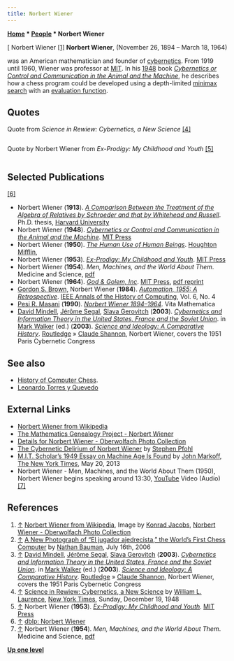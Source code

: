 ```yaml
---
title: Norbert Wiener
---
```

**[Home](Home "Home") \* [People](People "People") \* Norbert Wiener**



[ Norbert Wiener <a id="cite-note-1" href="#cite-ref-1">[1]</a>
**Norbert Wiener**, (November 26, 1894 – March 18, 1964)  

was an American mathematician and founder of [cybernetics](https://en.wikipedia.org/wiki/Cybernetics). From 1919 until 1960, Wiener was professor at [MIT](Massachusetts_Institute_of_Technology "Massachusetts Institute of Technology"). In his [1948](Timeline#1948 "Timeline") book *[Cybernetics or Control and Communication in the Animal and the Machine](https://en.wikipedia.org/wiki/Cybernetics:_Or_Control_and_Communication_in_the_Animal_and_the_Machine)*, he describes how a chess program could be developed using a depth-limited [minimax search](Minimax "Minimax") with an [evaluation function](Evaluation_Function "Evaluation Function"). 



## Quotes


Quote from *Science in Rewiew: Cybernetics, a New Science* <a id="cite-note-4" href="#cite-ref-4">[4]</a>




```C++Professor Wiener assures us that a mechanical chess player could be constructed that "might very well be as good a player as the vast majority of the human race." Since each mechanical brain provides the knowledge with which to build a better mechanical brain, it is conceivable that eventually we may build a better mechanical brain, it is conceivable that eventually we may build machines that will surpass the best human brains in thinking capacity, that may not only do all man's work for him but also solve such problems as the control of the atomic bomb and how to reconcile east and west. All that would be left for man to do would be to devise ways to stop the machine from destroying him. 

```

Quote by Norbert Wiener from *Ex-Prodigy: My Childhood and Youth* <a id="cite-note-5" href="#cite-ref-5">[5]</a>




```C++The Advantage is that mathematics is a field in which one's blunders tend to show very clearly and can be corrected or erased with a stroke of the pencil. It is a field which has often been compared with chess, but differs from the latter in that it is only one's best moments that count and not one's worst. A single inattention may lose a chess game, whereas a single successful approach to a problem, among many which have been relegated to the wastebasket, will make a mathematician's reputation. 

```

## Selected Publications


<a id="cite-note-6" href="#cite-ref-6">[6]</a>



* Norbert Wiener (**1913**). *[A Comparison Between the Treatment of the Algebra of Relatives by Schroeder and that by Whitehead and Russell](https://www.worldcat.org/title/comparison-between-the-treatment-of-algebra-of-relatives-by-schroeder-and-that-by-whitehead-and-russell/oclc/500505175)*. Ph.D. thesis, [Harvard University](Harvard_University "Harvard University")
* Norbert Wiener (**1948**). *[Cybernetics or Control and Communication in the Animal and the Machine](https://en.wikipedia.org/wiki/Cybernetics:_Or_Control_and_Communication_in_the_Animal_and_the_Machine)*. [MIT Press](https://en.wikipedia.org/wiki/MIT_Press)
* Norbert Wiener (**1950**). *[The Human Use of Human Beings](https://en.wikipedia.org/wiki/The_Human_Use_of_Human_Beings)*. [Houghton Mifflin](https://en.wikipedia.org/wiki/Houghton_Mifflin_Harcourt),
* Norbert Wiener (**1953**). *[Ex-Prodigy: My Childhood and Youth](https://mitpress.mit.edu/books/ex-prodigy)*. [MIT Press](https://en.wikipedia.org/wiki/MIT_Press)
* Norbert Wiener (**1954**). *Men, Machines, and the World About Them*. Medicine and Science, [pdf](http://www.robertspahr.com/teaching/hnm/wiener_men_machines_and_the_world_about.pdf)
* Norbert Wiener (**1964**). *[God & Golem, Inc](https://mitpress.mit.edu/books/god-golem-inc)*. [MIT Press](https://en.wikipedia.org/wiki/MIT_Press), [pdf reprint](http://luisguillermo.com/diosygolem/God_and_Golem_Inc.pdf)
* [Gordon S. Brown](https://en.wikipedia.org/wiki/Gordon_S._Brown), Norbert Wiener (**1984**). *[Automation, 1955: A Retrospective](https://ieeexplore.ieee.org/document/4640788)*. [IEEE Annals of the History of Computing](IEEE#Annals "IEEE"), Vol. 6, No. 4
* [Pesi R. Masani](Mathematician#PRMasani "Mathematician") (**1990**). *[Norbert Wiener 1894–1964](https://link.springer.com/book/10.1007%2F978-3-0348-9252-0)*. Vita Mathematica
* [David Mindell](http://mindell.scripts.mit.edu/homepage/), [Jérôme Segal](http://jerome-segal.de/acc-en.htm), [Slava Gerovitch](http://web.mit.edu/slava/homepage/) (**2003**). *[Cybernetics and Information Theory in the United States, France and the Soviet Union](https://www.infoamerica.org/documentos_word/shannon-wiener.htm)*. in [Mark Walker](https://de.wikipedia.org/wiki/Mark_Walker_(Wissenschaftshistoriker)) (ed.) (**2003**). *[Science and Ideology: A Comparative History](https://www.crcpress.com/Science-and-Ideology-A-Comparative-History/Walker/p/book/9780415279994)*. [Routledge](https://en.wikipedia.org/wiki/Routledge) » [Claude Shannon](Claude_Shannon "Claude Shannon"), Norbert Wiener, covers the 1951 Paris Cybernetic Congress


## See also


* [History of Computer Chess](History "History").
* [Leonardo Torres y Quevedo](Leonardo_Torres_y_Quevedo "Leonardo Torres y Quevedo")


## External Links


* [Norbert Wiener from Wikipedia](https://en.wikipedia.org/wiki/Norbert_Wiener)
* [The Mathematics Genealogy Project - Norbert Wiener](https://www.genealogy.math.ndsu.nodak.edu/id.php?id=25222)
* [Details for Norbert Wiener - Oberwolfach Photo Collection](https://opc.mfo.de/person_detail?id=4520)
* [The Cybernetic Delirium of Norbert Wiener](http://project.cyberpunk.ru/idb/cybernetic_delirium.html) by [Stephen Pfohl](https://www.bc.edu/bc-web/schools/mcas/departments/sociology/people/faculty-directory/stephen-j-pfohl.html)
* [M.I.T. Scholar’s 1949 Essay on Machine Age Is Found](https://www.nytimes.com/2013/05/21/science/mit-scholars-1949-essay-on-machine-age-is-found.html) by [John Markoff](https://en.wikipedia.org/wiki/John_Markoff), [The New York Times](https://en.wikipedia.org/wiki/The_New_York_Times), May 20, 2013
* Norbert Wiener - Men, Machines, and the World About Them (1950), Norbert Wiener begins speaking around 13:30, [YouTube](https://en.wikipedia.org/wiki/YouTube) Video (Audio) <a id="cite-note-7" href="#cite-ref-7">[7]</a>


 
## References


1. <a id="cite-ref-1" href="#cite-note-1">↑</a> [Norbert Wiener from Wikipedia](https://en.wikipedia.org/wiki/Norbert_Wiener), Image by [Konrad Jacobs](Mathematician#KJacobs "Mathematician"), [Norbert Wiener - Oberwolfach Photo Collection](https://opc.mfo.de/detail?photo_id=4520)
2. <a id="cite-ref-2" href="#cite-note-2">↑</a> [A New Photograph of “El jugador ajedrecista,” the World’s First Chess Computer](http://nathanbauman.com/seoulhero/nfblog/?p=317) by [Nathan Bauman](http://nathanbauman.com/), July 16th, 2006
3. <a id="cite-ref-3" href="#cite-note-3">↑</a> [David Mindell](http://mindell.scripts.mit.edu/homepage/), [Jérôme Segal](http://jerome-segal.de/acc-en.htm), [Slava Gerovitch](http://web.mit.edu/slava/homepage/) (**2003**). *[Cybernetics and Information Theory in the United States, France and the Soviet Union](https://www.infoamerica.org/documentos_word/shannon-wiener.htm)*. in [Mark Walker](https://de.wikipedia.org/wiki/Mark_Walker_(Wissenschaftshistoriker)) (ed.) (**2003**). *[Science and Ideology: A Comparative History](https://www.crcpress.com/Science-and-Ideology-A-Comparative-History/Walker/p/book/9780415279994)*. [Routledge](https://en.wikipedia.org/wiki/Routledge) » [Claude Shannon](Claude_Shannon "Claude Shannon"), Norbert Wiener, covers the 1951 Paris Cybernetic Congress
4. <a id="cite-ref-4" href="#cite-note-4">↑</a> [Science in Rewiew: Cybernetics, a New Science](http://home.swipnet.se/allez/Eng/Wiener48.htm) by [William L. Laurence](https://en.wikipedia.org/wiki/William_L._Laurence), [New York Times](https://en.wikipedia.org/wiki/New_York_Times), Sunday, December 19, 1948
5. <a id="cite-ref-5" href="#cite-note-5">↑</a> Norbert Wiener (**1953**). *[Ex-Prodigy: My Childhood and Youth](https://mitpress.mit.edu/books/ex-prodigy)*. [MIT Press](https://en.wikipedia.org/wiki/MIT_Press)
6. <a id="cite-ref-6" href="#cite-note-6">↑</a> [dblp: Norbert Wiener](https://dblp.org/pers/hd/w/Wiener:Norbert)
7. <a id="cite-ref-7" href="#cite-note-7">↑</a> Norbert Wiener (**1954**). *Men, Machines, and the World About Them*. Medicine and Science, [pdf](http://www.robertspahr.com/teaching/hnm/wiener_men_machines_and_the_world_about.pdf)

**[Up one level](People "People")**







 
